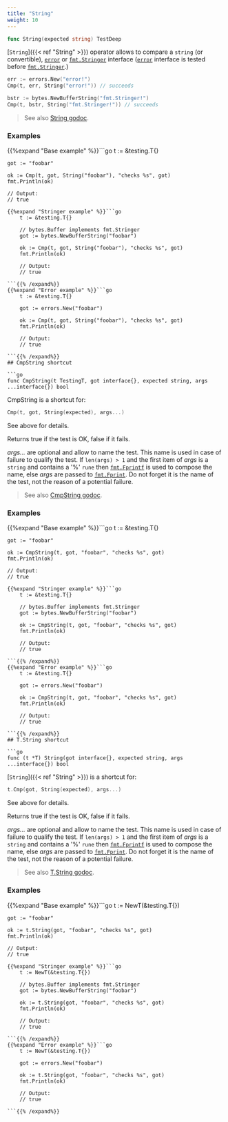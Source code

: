 ```yaml
---
title: "String"
weight: 10
---
```


```go
func String(expected string) TestDeep
```

[`String`]({{< ref "String" >}}) operator allows to compare a `string` (or convertible), [`error`](https://golang.org/pkg/builtin/#error)
or [`fmt.Stringer`](https://golang.org/pkg/fmt/#Stringer) interface ([`error`](https://golang.org/pkg/builtin/#error) interface is tested before
[`fmt.Stringer`](https://golang.org/pkg/fmt/#Stringer).)

```go
err := errors.New("error!")
Cmp(t, err, String("error!")) // succeeds

bstr := bytes.NewBufferString("fmt.Stringer!")
Cmp(t, bstr, String("fmt.Stringer!")) // succeeds
```


> See also [<i class='fas fa-book'></i> String godoc](https://godoc.org/github.com/maxatome/go-testdeep#String).

### Examples

{{%expand "Base example" %}}```go
	t := &testing.T{}

	got := "foobar"

	ok := Cmp(t, got, String("foobar"), "checks %s", got)
	fmt.Println(ok)

	// Output:
	// true

```{{% /expand%}}
{{%expand "Stringer example" %}}```go
	t := &testing.T{}

	// bytes.Buffer implements fmt.Stringer
	got := bytes.NewBufferString("foobar")

	ok := Cmp(t, got, String("foobar"), "checks %s", got)
	fmt.Println(ok)

	// Output:
	// true

```{{% /expand%}}
{{%expand "Error example" %}}```go
	t := &testing.T{}

	got := errors.New("foobar")

	ok := Cmp(t, got, String("foobar"), "checks %s", got)
	fmt.Println(ok)

	// Output:
	// true

```{{% /expand%}}
## CmpString shortcut

```go
func CmpString(t TestingT, got interface{}, expected string, args ...interface{}) bool
```

CmpString is a shortcut for:

```go
Cmp(t, got, String(expected), args...)
```

See above for details.

Returns true if the test is OK, false if it fails.

*args...* are optional and allow to name the test. This name is
used in case of failure to qualify the test. If `len(args) > 1` and
the first item of *args* is a `string` and contains a '%' `rune` then
[`fmt.Fprintf`](https://golang.org/pkg/fmt/#Fprintf) is used to compose the name, else *args* are passed to
[`fmt.Fprint`](https://golang.org/pkg/fmt/#Fprint). Do not forget it is the name of the test, not the
reason of a potential failure.


> See also [<i class='fas fa-book'></i> CmpString godoc](https://godoc.org/github.com/maxatome/go-testdeep#CmpString).

### Examples

{{%expand "Base example" %}}```go
	t := &testing.T{}

	got := "foobar"

	ok := CmpString(t, got, "foobar", "checks %s", got)
	fmt.Println(ok)

	// Output:
	// true

```{{% /expand%}}
{{%expand "Stringer example" %}}```go
	t := &testing.T{}

	// bytes.Buffer implements fmt.Stringer
	got := bytes.NewBufferString("foobar")

	ok := CmpString(t, got, "foobar", "checks %s", got)
	fmt.Println(ok)

	// Output:
	// true

```{{% /expand%}}
{{%expand "Error example" %}}```go
	t := &testing.T{}

	got := errors.New("foobar")

	ok := CmpString(t, got, "foobar", "checks %s", got)
	fmt.Println(ok)

	// Output:
	// true

```{{% /expand%}}
## T.String shortcut

```go
func (t *T) String(got interface{}, expected string, args ...interface{}) bool
```

[`String`]({{< ref "String" >}}) is a shortcut for:

```go
t.Cmp(got, String(expected), args...)
```

See above for details.

Returns true if the test is OK, false if it fails.

*args...* are optional and allow to name the test. This name is
used in case of failure to qualify the test. If `len(args) > 1` and
the first item of *args* is a `string` and contains a '%' `rune` then
[`fmt.Fprintf`](https://golang.org/pkg/fmt/#Fprintf) is used to compose the name, else *args* are passed to
[`fmt.Fprint`](https://golang.org/pkg/fmt/#Fprint). Do not forget it is the name of the test, not the
reason of a potential failure.


> See also [<i class='fas fa-book'></i> T.String godoc](https://godoc.org/github.com/maxatome/go-testdeep#T.String).

### Examples

{{%expand "Base example" %}}```go
	t := NewT(&testing.T{})

	got := "foobar"

	ok := t.String(got, "foobar", "checks %s", got)
	fmt.Println(ok)

	// Output:
	// true

```{{% /expand%}}
{{%expand "Stringer example" %}}```go
	t := NewT(&testing.T{})

	// bytes.Buffer implements fmt.Stringer
	got := bytes.NewBufferString("foobar")

	ok := t.String(got, "foobar", "checks %s", got)
	fmt.Println(ok)

	// Output:
	// true

```{{% /expand%}}
{{%expand "Error example" %}}```go
	t := NewT(&testing.T{})

	got := errors.New("foobar")

	ok := t.String(got, "foobar", "checks %s", got)
	fmt.Println(ok)

	// Output:
	// true

```{{% /expand%}}
